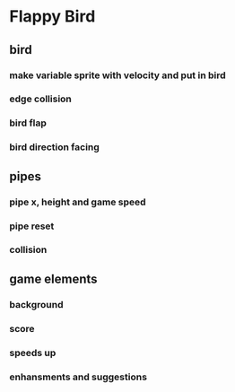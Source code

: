 # Flappy Bird

## bird

### make variable sprite with velocity and put in bird

### edge collision

### bird flap

### bird direction facing

## pipes

### pipe x, height and game speed

### pipe reset

### collision

## game elements

### background

### score

### speeds up

### enhansments and suggestions
